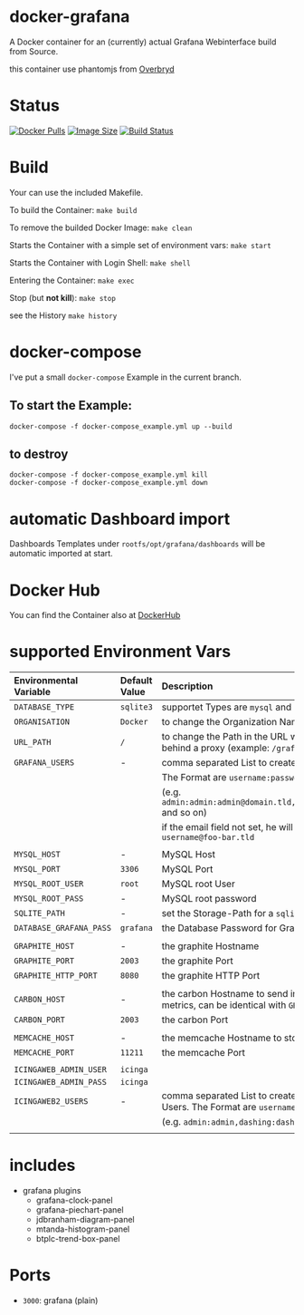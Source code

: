 docker-grafana
==============

A Docker container for an (currently) actual Grafana Webinterface build from Source.

this container use phantomjs from [Overbryd](https://github.com/Overbryd/docker-phantomjs-alpine)

# Status

[![Docker Pulls](https://img.shields.io/docker/pulls/bodsch/docker-grafana.svg?branch=1707-30)][hub]
[![Image Size](https://images.microbadger.com/badges/image/bodsch/docker-grafana.svg?branch=1707-30)][microbadger]
[![Build Status](https://travis-ci.org/bodsch/docker-grafana.svg?branch=1707-30)][travis]

[hub]: https://hub.docker.com/r/bodsch/docker-grafana/
[microbadger]: https://microbadger.com/images/bodsch/docker-grafana
[travis]: https://travis-ci.org/bodsch/docker-grafana


# Build

Your can use the included Makefile.

To build the Container: `make build`

To remove the builded Docker Image: `make clean`

Starts the Container with a simple set of environment vars: `make start`

Starts the Container with Login Shell: `make shell`

Entering the Container: `make exec`

Stop (but **not kill**): `make stop`

see the History `make history`


# docker-compose

I've put a small `docker-compose` Example in the current branch.

## To start the Example:

    docker-compose -f docker-compose_example.yml up --build

## to destroy

    docker-compose -f docker-compose_example.yml kill
    docker-compose -f docker-compose_example.yml down


# automatic Dashboard import

Dashboards Templates under `rootfs/opt/grafana/dashboards` will be automatic imported at start.


# Docker Hub

You can find the Container also at  [DockerHub](https://hub.docker.com/r/bodsch/docker-grafana/)


# supported Environment Vars

| Environmental Variable             | Default Value        | Description                                                     |
| :--------------------------------- | :-------------       | :-----------                                                    |
| `DATABASE_TYPE`                    | `sqlite3`            | supportet Types are `mysql` and `sqlite3`                       |
| `ORGANISATION`                     | `Docker`             | to change the Organization Name                                 |
| `URL_PATH`                         | `/`                  | to change the Path in the URL whe they run behind a proxy (example: `/grafana/`) |
| `GRAFANA_USERS`                    | -                    | comma separated List to create Grafana Users.                   |
|                                    |                      | The Format are `username:password:email`                        |
|                                    |                      | (e.g. `admin:admin:admin@domain.tld,grafana:garafan:` and so on) |
|                                    |                      | if the email field not set, he will be autocreate as `username@foo-bar.tld` |
|                                    |                      |                                                                 |
| `MYSQL_HOST`                       | -                    | MySQL Host                                                      |
| `MYSQL_PORT`                       | `3306`               | MySQL Port                                                      |
| `MYSQL_ROOT_USER`                  | `root`               | MySQL root User                                                 |
| `MYSQL_ROOT_PASS`                  | -                    | MySQL root password                                             |
| `SQLITE_PATH`                      | -                    | set the Storage-Path for a `sqlite` Database                    |
| `DATABASE_GRAFANA_PASS`            | `grafana`            | the Database Password for Grafana                               |
|                                    |                      |                                                                 |
| `GRAPHITE_HOST`                    | -                    | the graphite Hostname                                           |
| `GRAPHITE_PORT`                    | `2003`               | the graphite Port                                               |
| `GRAPHITE_HTTP_PORT`               | `8080`               | the graphite HTTP Port                                          |
|                                    |                      |                                                                 |
| `CARBON_HOST`                      | -                    | the carbon Hostname to send internal Grafana metrics, can be identical with `GRAPHITE_HOST` |
| `CARBON_PORT`                      | `2003`               | the carbon Port                                                 |
|                                    |                      |                                                                 |
| `MEMCACHE_HOST`                    | -                    | the memcache Hostname to store Sessions                         |
| `MEMCACHE_PORT`                    | `11211`              | the memcache Port                                               |
|                                    |                      |                                                                 |
| `ICINGAWEB_ADMIN_USER`             | `icinga`             |                                                                 |
| `ICINGAWEB_ADMIN_PASS`             | `icinga`             |                                                                 |
| `ICINGAWEB2_USERS`                 | -                    | comma separated List to create Icingaweb2 Users. The Format are `username:password` |
|                                    |                      | (e.g. `admin:admin,dashing:dashing` and so on)                  |
|                                    |                      |                                                                 |


# includes

 - grafana plugins
     * grafana-clock-panel
     * grafana-piechart-panel
     * jdbranham-diagram-panel
     * mtanda-histogram-panel
     * btplc-trend-box-panel


# Ports

 - `3000`: grafana (plain)
